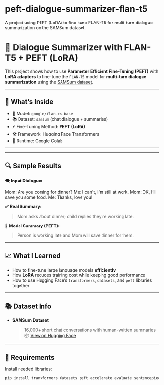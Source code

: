 # peft-dialogue-summarizer-flan-t5
A project using PEFT (LoRA) to fine-tune FLAN-T5 for multi-turn dialogue summarization on the SAMSum dataset.


# 🧠 Dialogue Summarizer with FLAN-T5 + PEFT (LoRA)

This project shows how to use **Parameter Efficient Fine-Tuning (PEFT)** with **LoRA adapters** to fine-tune the `FLAN-T5` model for **multi-turn dialogue summarization** using the [SAMSum dataset](https://huggingface.co/datasets/samsum).


---

## 🧩 What’s Inside

- 🤖 Model: `google/flan-t5-base`
- 📚 Dataset: `samsum` (chat dialogue + summaries)
- ⚡ Fine-Tuning Method: **PEFT (LoRA)**
- 🛠️ Framework: Hugging Face Transformers
- 🚀 Runtime: Google Colab 

---


---

## 🔍 Sample Results

**🗨️ Input Dialogue:**

Mom: Are you coming for dinner?
Me: I can't, I'm still at work.
Mom: OK, I’ll save you some food.
Me: Thanks, love you!


**✅ Real Summary:**
> Mom asks about dinner; child replies they're working late.

**🤖 Model Summary (PEFT):**
> Person is working late and Mom will save dinner for them.

---


## 📈 What I Learned

- How to fine-tune large language models **efficiently**
- How **LoRA** reduces training cost while keeping good performance
- How to use Hugging Face’s `transformers`, `datasets`, and `peft` libraries together

---

## 📚 Dataset Info

- **SAMSum Dataset**  
  > 16,000+ short chat conversations with human-written summaries  
  📦 [View on Hugging Face](https://huggingface.co/datasets/samsum)

---

## 🔧 Requirements

Install needed libraries:
```bash
pip install transformers datasets peft accelerate evaluate sentencepiece py7zr

